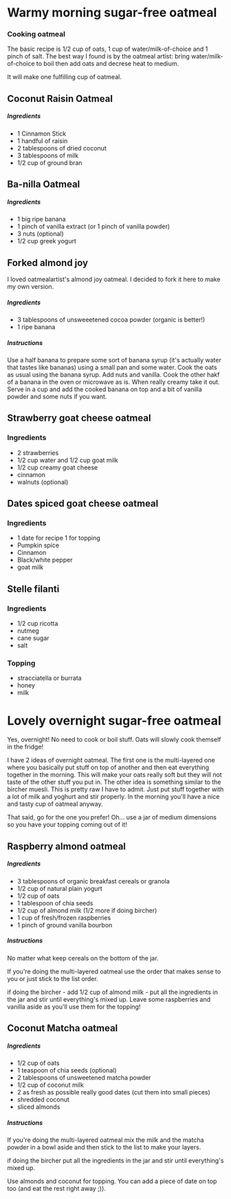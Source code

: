 # Warmy morning sugar-free oatmeal

### Cooking oatmeal
The basic recipe is 1/2 cup of oats, 1 cup of water/milk-of-choice and 1 pinch of salt. The best way I found is by the oatmeal artist: bring water/milk-of-choice to boil then add oats and decrese heat to medium.

It will make one fulfilling cup of oatmeal.

## Coconut Raisin Oatmeal
##### Ingredients
- 1 Cinnamon Stick
- 1 handful of raisin
- 2 tablespoons of dried coconut
- 3 tablespoons of milk
- 1/2 cup of ground bran

## Ba-nilla Oatmeal
##### Ingredients
- 1 big ripe banana
- 1 pinch of vanilla extract (or 1 pinch of vanilla powder)
- 3 nuts (optional)
- 1/2 cup greek yogurt

## Forked almond joy
I loved oatmealartist's almond joy oatmeal. I decided to fork it here to make my own version.
##### Ingredients
- 3 tablespoons of unsweeetened cocoa powder (organic is better!)
- 1 ripe banana

##### Instructions
Use a half banana to prepare some sort of banana syrup (it's actually water that tastes like bananas) using a small pan and some water.
Cook the oats as usual using the banana syrup. Add nuts and vanilla.
Cook the other hakf of a banana in the oven or microwave as is. When really creamy take it out.
Serve in a cup and add the cooked banana on top and a bit of vanilla powder and some nuts if you want.

## Strawberry goat cheese oatmeal
### Ingredients
- 2 strawberries
- 1/2 cup water and 1/2 cup goat milk
- 1/2 cup creamy goat cheese
- cinnamon
- walnuts (optional)

## Dates spiced goat cheese oatmeal
### Ingredients
- 1 date for recipe 1 for topping
- Pumpkin spice
- Cinnamon
- Black/white pepper
- goat milk

## Stelle filanti
### Ingredients 
- 1/2 cup ricotta
- nutmeg 
- cane sugar 
- salt

### Topping 
- stracciatella or burrata
- honey
- milk


# Lovely overnight sugar-free oatmeal
Yes, overnight! No need to cook or boil stuff. Oats will slowly cook themself in the fridge!

I have 2 ideas of overnight oatmeal. The first one is the multi-layered one where you basically put stuff on top of another and then eat everything together in the morning. This will make your oats really soft but they will not taste of the other stuff you put in.
The other idea is something similar to the bircher muesli. This is pretty raw I have to admit. Just put stuff together with a lot of milk and yoghurt and stir properly. In the morning you'll have a nice and tasty cup of oatmeal anyway.

That said, go for the one you prefer! Oh... use a jar of medium dimensions so you have your topping coming out of it!

## Raspberry almond oatmeal
##### Ingredients
- 3 tablespoons of organic breakfast cereals or granola
- 1/2 cup of natural plain yogurt
- 1/2 cup of oats
- 1 tablespoon of chia seeds
- 1/2 cup of almond milk (1/2 more if doing bircher)
- 1 cup of fresh/frozen raspberries
- 1 pinch of ground vanilla bourbon

##### Instructions
No matter what keep cereals on the bottom of the jar.

If you're doing the multi-layered oatmeal use the order that makes sense to you or just stick to the list order. 

if doing the bircher - add 1/2 cup of almond milk - put all the ingredients in the jar and stir until everything's mixed up. Leave some raspberries and vanilla aside as you'll use them for the topping!


## Coconut Matcha oatmeal
##### Ingredients
- 1/2 cup of oats
- 1 teaspoon of chia seeds (optional)
- 2 tablespoons of unsweetened matcha powder
- 1/2 cup of coconut milk
- 2 as fresh as possible really good dates (cut them into small pieces)
- shredded coconut
- sliced almonds

##### Instructions
If you're doing the multi-layered oatmeal mix the milk and the matcha powder in a bowl aside and then stick to the list to make your layers.

if doing the bircher put all the ingredients in the jar and stir until everything's mixed up.

Use almonds and coconut for topping. You can add a piece of date on top too (and eat the rest right away ;)).
